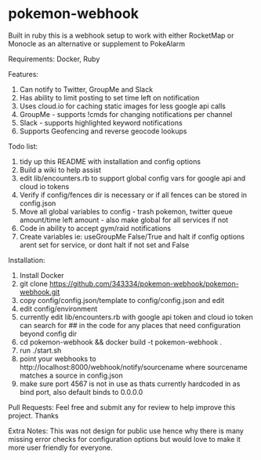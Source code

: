 # pokemon-webhook

Built in ruby this is a webhook setup to work with either RocketMap or Monocle as an alternative or supplement to PokeAlarm

Requirements:  Docker, Ruby

Features: 
  1. Can notify to Twitter, GroupMe and Slack
  2. Has ability to limit posting to set time left on notification
  3. Uses cloud.io for caching static images for less google api calls
  4. GroupMe - supports !cmds for changing notifications per channel
  5. Slack - supports highlighted keyword notifications
  6. Supports Geofencing and reverse geocode lookups
  
  
Todo list:
  
  1. tidy up this README with installation and config options
  2. Build a wiki to help assist
  3. edit lib/encounters.rb to support global config vars for google api and cloud io tokens
  4. Verify if config/fences dir is necessary or if all fences can be stored in config.json
  5. Move all global variables to config - trash pokemon, twitter queue amount/time left amount - also make global for all services if not
  6. Code in ability to accept gym/raid notifications
  7. Create variables ie: useGroupMe False/True and halt if config options arent set for service, or dont halt if not set and False
  
  
Installation: 
  
  1. Install Docker
  2. git clone https://github.com/343334/pokemon-webhook/pokemon-webhook.git
  3. copy config/config.json/template to config/config.json and edit
  4. edit config/environment
  5. currently edit lib/encounters.rb with google api token and cloud io token can search for ## in the code for any places that need configuration beyond config dir
  6. cd pokemon-webhook && docker build -t pokemon-webhook .
  7. run ./start.sh
  8. point your webhooks to http://localhost:8000/webhook/notify/sourcename   where sourcename matches a source in config.json
  9. make sure port 4567 is not in use as thats currently hardcoded in as bind port, also default binds to 0.0.0.0
  
  
Pull Requests:
  Feel free and submit any for review to help improve this project. Thanks
  
Extra Notes:
  This was not design for public use hence why there is many missing error checks for configuration options but would love
  to make it more user friendly for everyone.
